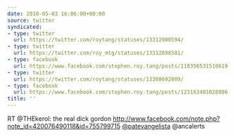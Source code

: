 ```yaml
---
date: 2010-05-03 16:06:00+00:00
source: twitter
syndicated:
- type: twitter
  url: https://twitter.com/roytang/statuses/13312900594/
- type: twitter
  url: https://twitter.com/roy_mtg/statuses/13312898581/
- type: facebook
  url: https://www.facebook.com/stephen.roy.tang/posts/118356531518619
- type: twitter
  url: https://twitter.com/roytang/statuses/13308692809/
- type: facebook
  url: https://www.facebook.com/stephen.roy.tang/posts/123163401028086  
title: ''
---
```


RT @THEkerol: the real dick gordon http://www.facebook.com/note.php?note_id=420076490118&id=755799715  [@patevangelista](https://twitter.com/patevangelista/) @ancalerts